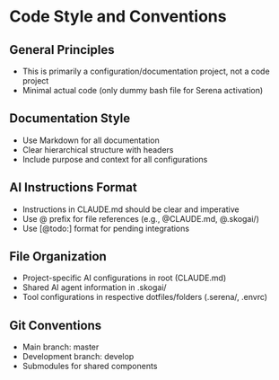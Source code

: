 # Code Style and Conventions

## General Principles
- This is primarily a configuration/documentation project, not a code project
- Minimal actual code (only dummy bash file for Serena activation)

## Documentation Style
- Use Markdown for all documentation
- Clear hierarchical structure with headers
- Include purpose and context for all configurations

## AI Instructions Format
- Instructions in CLAUDE.md should be clear and imperative
- Use @ prefix for file references (e.g., @CLAUDE.md, @.skogai/)
- Use [@todo:] format for pending integrations

## File Organization
- Project-specific AI configurations in root (CLAUDE.md)
- Shared AI agent information in .skogai/
- Tool configurations in respective dotfiles/folders (.serena/, .envrc)

## Git Conventions
- Main branch: master
- Development branch: develop
- Submodules for shared components